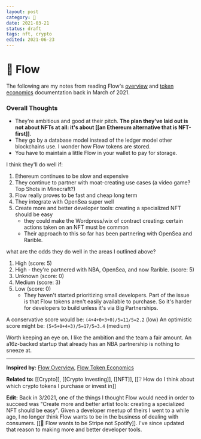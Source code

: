 ```yaml
---
layout: post
category: 🌳
date: 2021-03-21
status: draft
tags: nft, crypto
edited: 2021-06-23
---
```

# 🌳 Flow

The following are my notes from reading Flow's [overview](https://www.onflow.org/primer) and [token economics](https://www.onflow.org/flow-token-economics) documentation back in March of 2021.

### Overall Thoughts
- They're ambitious and good at their pitch. **The plan they've laid out is not about NFTs at all: it's about [[an Ethereum alternative that is NFT-first]]**.
- They go by a database model instead of the ledger model other blockchains use. I wonder how Flow tokens are stored.
- You have to maintain a little Flow in your wallet to pay for storage.

I think they'll do well if:
1. Ethereum continues to be slow and expensive
2. They continue to partner with moat-creating use cases (a video game? Top Shots in Minecraft?)
3. Flow really proves to be fast and cheap long term
4. They integrate with OpenSea super well
5. Create more and better developer tools: creating a specialized NFT should be easy
	- they could make the Wordpress/wix of contract creating: certain actions taken on an NFT must be common
	- Their approach to this so far has been partnering with OpenSea and Rarible.

what are the odds they do well in the areas I outlined above?
1. High (score: 5)
2. High - they're partnered with NBA, OpenSea, and now Rarible. (score: 5)
3. Unknown (score: 0)
4. Medium (score: 3)
5. Low (score: 0)
	- They haven't started prioritizing small developers. Part of the issue is that Flow tokens aren't easily available to purchase. So it's harder for developers to build unless it's via Big Partnerships.

A conservative score would be:
`(4+4+0+3+0)/5=11/5=2.2` (low)
An optimistic score might be:
`(5+5+0+4+3)/5=17/5=3.4` (medium)

Worth keeping an eye on. I like the ambition and the team a fair amount. An a16z-backed startup that already has an NBA partnership is nothing to sneeze at.


<hr/>

**Inspired by:** [Flow Overview](https://www.onflow.org/primer), [Flow Token Economics](https://www.onflow.org/flow-token-economics)

**Related to:** [[Crypto]], [[Crypto Investing]], [[NFT]], [[❔ How do I think about which crypto tokens I purchase or invest in]]

**Edit:** Back in 3/2021, one of the things I thought Flow would need in order to succeed was "Create more and better artist tools: creating a specialized NFT should be easy". Given a developer meetup of theirs I went to a while ago, I no longer think Flow wants to be in the business of dealing with consumers. [[🌰 Flow wants to be Stripe not Spotify]]. I've since updated that reason to making more and better developer tools.
